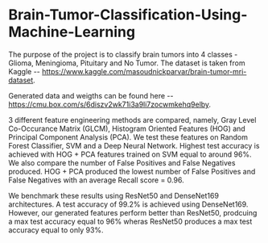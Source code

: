 # Brain-Tumor-Classification-Using-Machine-Learning

The purpose of the project is to classify brain tumors into 4 classes - Glioma, Meningioma, Pituitary and No Tumor. The dataset is taken from Kaggle -- https://www.kaggle.com/masoudnickparvar/brain-tumor-mri-dataset.

Generated data and weigths can be found here -- https://cmu.box.com/s/6diszv2wk71i3a9li7zocwmkehq9elby.

3 different feature engineering methods are compared, namely, Gray Level Co-Occurance Matrix (GLCM), Histogram Oriented Features (HOG) and Principal Component Analysis (PCA). We test these features on Random Forest Classifier, SVM and a Deep Neural Network. Highest test accuracy is achieved with HOG + PCA features trained on SVM equal to around 96%. We also compare the number of False Positives and False Negatives produced. HOG + PCA produced the lowest number of False Positives and False Negatives with an average Recall score = 0.96.

We benchmark these results using ResNet50 and DenseNet169 architectures. A test accuracy of 99.2% is achieved using DenseNet169. However, our generated features perform better than ResNet50, prodcuing a max test accuracy equal to 96% wheras ResNet50 produces a max test accuracy equal to only 93%.

